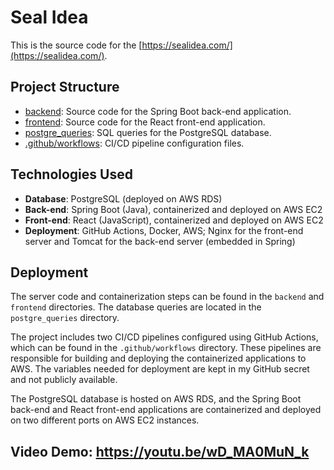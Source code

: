 # Seal Idea

This is the source code for the [https://sealidea.com/](https://sealidea.com/).

## Project Structure
- [backend](backend): Source code for the Spring Boot back-end application.
- [frontend](frontend): Source code for the React front-end application.
- [postgre_queries](postgre_queries): SQL queries for the PostgreSQL database.
- [.github/workflows](.github/workflows): CI/CD pipeline configuration files.

## Technologies Used
- **Database**: PostgreSQL (deployed on AWS RDS)
- **Back-end**: Spring Boot (Java), containerized and deployed on AWS EC2
- **Front-end**: React (JavaScript), containerized and deployed on AWS EC2
- **Deployment**: GitHub Actions, Docker, AWS; Nginx for the front-end server and Tomcat for the back-end server (embedded in Spring)

## Deployment
The server code and containerization steps can be found in the `backend` and `frontend` directories. The database queries are located in the `postgre_queries` directory.

The project includes two CI/CD pipelines configured using GitHub Actions, which can be found in the `.github/workflows` directory. These pipelines are responsible for building and deploying the containerized applications to AWS. The variables needed for deployment are kept in my GitHub secret and not publicly available.

The PostgreSQL database is hosted on AWS RDS, and the Spring Boot back-end and React front-end applications are containerized and deployed on two different ports on AWS EC2 instances.

## Video Demo:  <https://youtu.be/wD_MA0MuN_k>